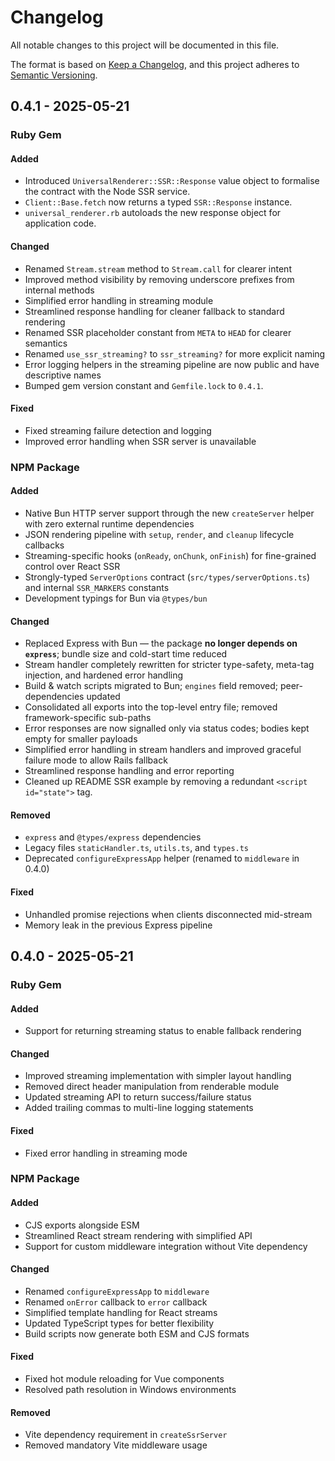 # Changelog

All notable changes to this project will be documented in this file.

The format is based on [Keep a Changelog](https://keepachangelog.com/en/1.0.0/),
and this project adheres to [Semantic Versioning](https://semver.org/spec/v2.0.0.html).

<!--

## [0.1.0] - YYYY-MM-DD

### Ruby Gem

#### Added

- Initial release of Ruby Gem
- Rails integration helpers
- Template streaming support
- Early-hints utilities
- Generators

#### Changed

- Improved performance of template rendering
- Updated dependency requirements for Rails 7.x compatibility

#### Fixed

- Fixed race condition in template streaming
- Resolved memory leak in helper methods

#### Deprecated

- Legacy renderer API, use new streaming API instead
- Old configuration format, see migration guide

#### Removed

- Support for Rails 5.x
- Deprecated utility functions

### NPM Package

#### Added

- Initial release of NPM package
- Vite dev server integration
- Frontend framework adapters
- JSON protocol implementation

#### Changed

- Optimized bundle size with tree-shaking
- Improved TypeScript type definitions

#### Fixed

- Fixed hot module reloading for Vue components
- Resolved path resolution in Windows environments

#### Deprecated

- Legacy API methods, see migration guide
- Direct DOM manipulation utilities

#### Removed

- Support for Internet Explorer
- Beta-only experimental features

[Unreleased]: https://github.com/username/universal_renderer/compare/v0.1.0...HEAD
[0.1.0]: https://github.com/username/universal_renderer/releases/tag/v0.1.0

-->

## 0.4.1 - 2025-05-21

### Ruby Gem

#### Added

- Introduced `UniversalRenderer::SSR::Response` value object to formalise the contract with the Node SSR service.
- `Client::Base.fetch` now returns a typed `SSR::Response` instance.
- `universal_renderer.rb` autoloads the new response object for application code.

#### Changed

- Renamed `Stream.stream` method to `Stream.call` for clearer intent
- Improved method visibility by removing underscore prefixes from internal methods
- Simplified error handling in streaming module
- Streamlined response handling for cleaner fallback to standard rendering
- Renamed SSR placeholder constant from `META` to `HEAD` for clearer semantics
- Renamed `use_ssr_streaming?` to `ssr_streaming?` for more explicit naming
- Error logging helpers in the streaming pipeline are now public and have descriptive names
- Bumped gem version constant and `Gemfile.lock` to `0.4.1`.

#### Fixed

- Fixed streaming failure detection and logging
- Improved error handling when SSR server is unavailable

### NPM Package

#### Added

- Native Bun HTTP server support through the new `createServer` helper with zero external runtime dependencies
- JSON rendering pipeline with `setup`, `render`, and `cleanup` lifecycle callbacks
- Streaming-specific hooks (`onReady`, `onChunk`, `onFinish`) for fine-grained control over React SSR
- Strongly-typed `ServerOptions` contract (`src/types/serverOptions.ts`) and internal `SSR_MARKERS` constants
- Development typings for Bun via `@types/bun`

#### Changed

- Replaced Express with Bun — the package **no longer depends on `express`**; bundle size and cold-start time reduced
- Stream handler completely rewritten for stricter type-safety, meta-tag injection, and hardened error handling
- Build & watch scripts migrated to Bun; `engines` field removed; peer-dependencies updated
- Consolidated all exports into the top-level entry file; removed framework-specific sub-paths
- Error responses are now signalled only via status codes; bodies kept empty for smaller payloads
- Simplified error handling in stream handlers and improved graceful failure mode to allow Rails fallback
- Streamlined response handling and error reporting
- Cleaned up README SSR example by removing a redundant `<script id="state">` tag.

#### Removed

- `express` and `@types/express` dependencies
- Legacy files `staticHandler.ts`, `utils.ts`, and `types.ts`
- Deprecated `configureExpressApp` helper (renamed to `middleware` in 0.4.0)

#### Fixed

- Unhandled promise rejections when clients disconnected mid-stream
- Memory leak in the previous Express pipeline

## 0.4.0 - 2025-05-21

### Ruby Gem

#### Added

- Support for returning streaming status to enable fallback rendering

#### Changed

- Improved streaming implementation with simpler layout handling
- Removed direct header manipulation from renderable module
- Updated streaming API to return success/failure status
- Added trailing commas to multi-line logging statements

#### Fixed

- Fixed error handling in streaming mode

### NPM Package

#### Added

- CJS exports alongside ESM
- Streamlined React stream rendering with simplified API
- Support for custom middleware integration without Vite dependency

#### Changed

- Renamed `configureExpressApp` to `middleware`
- Renamed `onError` callback to `error` callback
- Simplified template handling for React streams
- Updated TypeScript types for better flexibility
- Build scripts now generate both ESM and CJS formats

#### Fixed

- Fixed hot module reloading for Vue components
- Resolved path resolution in Windows environments

#### Removed

- Vite dependency requirement in `createSsrServer`
- Removed mandatory Vite middleware usage
